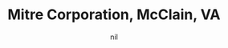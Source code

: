 ---
title: "Mitre Corporation, McClain, VA"
project_id: 
date: nil
conference_id: ""
presenters:
   - peter_bandettini
summary: "<p>Mitre Corporation, McClain, VA</p>"
file: /assets/presentations/T134.ppt
filename: T134.ppt
layout: presentation
---